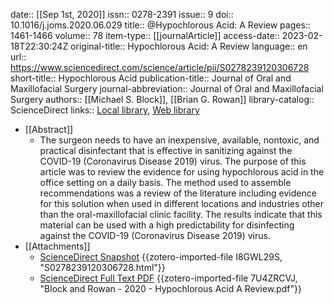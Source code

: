 date:: [[Sep 1st, 2020]]
issn:: 0278-2391
issue:: 9
doi:: 10.1016/j.joms.2020.06.029
title:: @Hypochlorous Acid: A Review
pages:: 1461-1466
volume:: 78
item-type:: [[journalArticle]]
access-date:: 2023-02-18T22:30:24Z
original-title:: Hypochlorous Acid: A Review
language:: en
url:: https://www.sciencedirect.com/science/article/pii/S0278239120306728
short-title:: Hypochlorous Acid
publication-title:: Journal of Oral and Maxillofacial Surgery
journal-abbreviation:: Journal of Oral and Maxillofacial Surgery
authors:: [[Michael S. Block]], [[Brian G. Rowan]]
library-catalog:: ScienceDirect
links:: [Local library](zotero://select/library/items/3F4UECSX), [Web library](https://www.zotero.org/users/8784047/items/3F4UECSX)

- [[Abstract]]
	- The surgeon needs to have an inexpensive, available, nontoxic, and practical disinfectant that is effective in sanitizing against the COVID-19 (Coronavirus Disease 2019) virus. The purpose of this article was to review the evidence for using hypochlorous acid in the office setting on a daily basis. The method used to assemble recommendations was a review of the literature including evidence for this solution when used in different locations and industries other than the oral-maxillofacial clinic facility. The results indicate that this material can be used with a high predictability for disinfecting against the COVID-19 (Coronavirus Disease 2019) virus.
- [[Attachments]]
	- [ScienceDirect Snapshot](https://www.sciencedirect.com/science/article/pii/S0278239120306728?casa_token=EdHJPdq5_1oAAAAA:Bd8_2KbgFvFOsL8SJfrQbFsfa88c83zfprtnupwxdrinP3KKUgRgfspY3pQt8P3m0FlBHVWAZA) {{zotero-imported-file I8GWL29S, "S0278239120306728.html"}}
	- [ScienceDirect Full Text PDF](https://www.sciencedirect.com/science/article/pii/S0278239120306728/pdfft?md5=c66276659cd4b8402a2c55cb8a211564&pid=1-s2.0-S0278239120306728-main.pdf&isDTMRedir=Y) {{zotero-imported-file 7U4ZRCVJ, "Block and Rowan - 2020 - Hypochlorous Acid A Review.pdf"}}